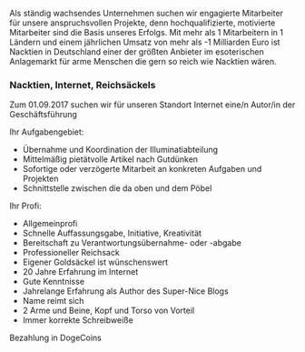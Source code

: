 Als ständig wachsendes Unternehmen suchen wir engagierte Mitarbeiter für unsere
anspruchsvollen Projekte, denn hochqualifizierte, motivierte Mitarbeiter sind die Basis
unseres Erfolgs. Mit mehr als 1 Mitarbeitern in 1 Ländern und einem jährlichen Umsatz
von mehr als -1 Milliarden Euro ist Nacktien in Deutschland einer der größten Anbieter im
esoterischen Anlagemarkt für arme Menschen die gern so reich wie Nacktien wären.

### Nacktien, Internet, Reichsäckels

Zum 01.09.2017 suchen wir für unseren Standort Internet eine/n
Autor/in der Geschäftsführung


Ihr Aufgabengebiet:
- Übernahme und Koordination der Illuminatiabteilung
- Mittelmäßig pietätvolle Artikel nach Gutdünken
- Sofortige oder verzögerte Mitarbeit an konkreten Aufgaben und Projekten
- Schnittstelle zwischen die da oben und dem Pöbel

Ihr Profi:
- Allgemeinprofi
- Schnelle Auffassungsgabe, Initiative, Kreativität
- Bereitschaft zu Verantwortungsübernahme- oder -abgabe
- Professioneller Reichsack
- Eigener Goldsäckel ist wünschenswert
- 20 Jahre Erfahrung im Internet
- Gute Kenntnisse
- Jahrelange Erfahrung als Author des Super-Nice Blogs
- Name reimt sich
- 2 Arme und Beine, Kopf und Torso von Vorteil
- Immer korrekte Schreibweiße

Bezahlung in DogeCoins
